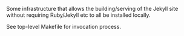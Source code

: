 Some infrastructure that allows the building/serving of the Jekyll
site without requiring Ruby/Jekyll etc to all be installed locally.

See top-level Makefile for invocation process.
